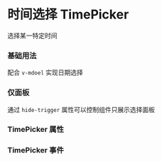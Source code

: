 <script setup lang="ts">
  import props from "../example/timePicker/props.ts";
  import events from "../example/timePicker/events.ts";
</script>

# 时间选择 TimePicker

选择某一特定时间

### 基础用法

配合 `v-mdoel` 实现日期选择
<demo-block src="example/timePicker/basic"></demo-block>

### 仅面板

通过 `hide-trigger` 属性可以控制组件只展示选择面板
<demo-block src="example/timePicker/only-panel"></demo-block>

### TimePicker 属性

<table-block type="props" :data="props"></table-block>

### TimePicker 事件

<table-block type="events" :data="events"></table-block>

